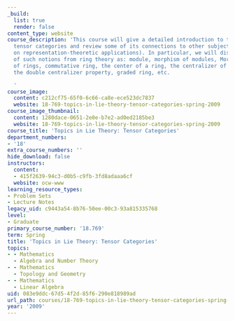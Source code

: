 ```yaml
---
_build:
  list: true
  render: false
content_type: website
course_description: 'This course will give a detailed introduction to the theory of
  tensor categories and review some of its connections to other subjects (with a focus
  on representation-theoretic applications). In particular, we will discuss categorifications
  of such notions from ring theory as: module, morphism of modules, Morita equivalence
  of rings, commutative ring, the center of a ring, the centralizer of a subring,
  the double centralizer property, graded ring, etc.

  '
course_image:
  content: c212cf75-65f0-6c66-ca8e-ece523dc7837
  website: 18-769-topics-in-lie-theory-tensor-categories-spring-2009
course_image_thumbnail:
  content: 1280dace-0651-2e0e-b7e2-ad0ed2185be3
  website: 18-769-topics-in-lie-theory-tensor-categories-spring-2009
course_title: 'Topics in Lie Theory: Tensor Categories'
department_numbers:
- '18'
extra_course_numbers: ''
hide_download: false
instructors:
  content:
  - 415f2639-94c3-d0b5-c9fb-3fd8adaaa6cf
  website: ocw-www
learning_resource_types:
- Problem Sets
- Lecture Notes
legacy_uid: c9443a54-8b76-50ee-00c3-93a815335768
level:
- Graduate
primary_course_number: '18.769'
term: Spring
title: 'Topics in Lie Theory: Tensor Categories'
topics:
- - Mathematics
  - Algebra and Number Theory
- - Mathematics
  - Topology and Geometry
- - Mathematics
  - Linear Algebra
uid: 083e9ddc-67d5-4f2d-85f6-290e818989ad
url_path: courses/18-769-topics-in-lie-theory-tensor-categories-spring-2009
year: '2009'
---
```

